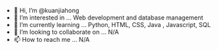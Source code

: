 - 👋 Hi, I’m @kuanjiahong
- 👀 I’m interested in ... Web development and database management
- 🌱 I’m currently learning ... Python, HTML, CSS, Java , Javascript, SQL
- 💞️ I’m looking to collaborate on ... N/A
- 📫 How to reach me ... N/A

<!---
kuanjiahong/kuanjiahong is a ✨ special ✨ repository because its `README.md` (this file) appears on your GitHub profile.
You can click the Preview link to take a look at your changes.
--->
